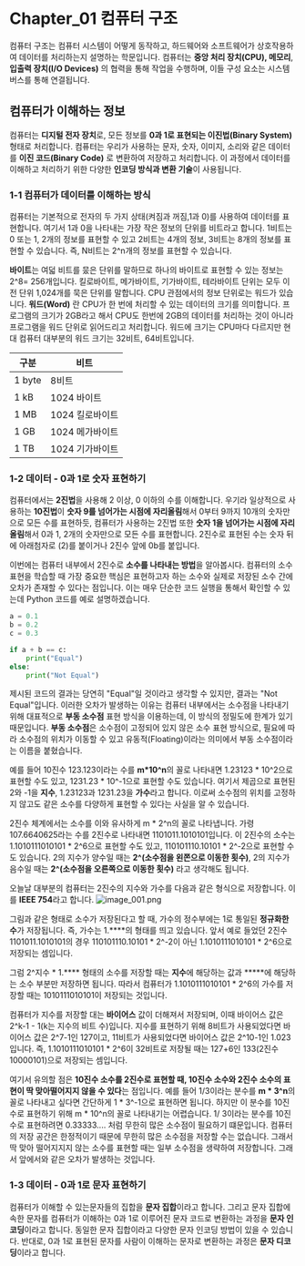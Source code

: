﻿# Chapter_01 컴퓨터 구조

컴퓨터 구조는 컴퓨터 시스템이 어떻게 동작하고, 하드웨어와 소프트웨어가 상호작용하여
데이터를 처리하는지 설명하는 학문입니다. 컴퓨터는 **중앙 처리 장치(CPU), 메모리**, **입출력 장치(I/O Devices)** 
의 협력을 통해 작업을 수행하며, 이들 구성 요소는 시스템 버스를 통해 연결됩니다.

## 컴퓨터가 이해하는 정보
컴퓨터는 **디지털 전자 장치**로, 모든 정보를 **0과 1로 표현되는 이진법(Binary System)** 형태로
처리합니다. 컴퓨터는 우리가 사용하는 문자, 숫자, 이미지, 소리와 같은 데이터를 **이진 코드(Binary Code)** 로
변환하여 저장하고 처리합니다. 이 과정에서 데이터를 이해하고 처리하기 위한 다양한 **인코딩 방식과 변환 기술**이 사용됩니다.

### 1-1 컴퓨터가 데이터를 이해하는 방식

컴퓨터는 기본적으로 전자의 두 가지 상태(켜짐과 꺼짐,1과 0)를 사용하여 데이터를 표현합니다.
여기서 1과 0을 나타내는 가장 작은 정보의 단위를 비트라고 합니다. 1비트는 0 또는 1, 2개의 정보를 표현할 수 있고
2비트는 4개의 정보, 3비트는 8개의 정보를 표현할 수 있습니다. 즉, N비트는 2^n개의 정보를 표현할 수 있습니다.

**바이트**는 여덟 비트를 뭈은 단위를 말하므로 하나의 바이트로 표현할 수 있는 정보는 2^8= 256개입니다.
킬로바이트, 메가바이트, 기가바이트, 테라바이트 단위는 모두 이전 단위 1,024개를 묵은 단위를 말합니다.
CPU 관점에서의 정보 단위로는 워드가 있습니다. **워드(Word)** 란 CPU가 한 번에 처리할 수 있는 데이터의 크기를 의미합니다.
프로그램의 크기가 2GB라고 해서 CPU도 한번에 2GB의 데이터를 처리하는 것이 아니라 프로그램을 워드 단위로 읽어드리고 처리합니다.
워드에 크기는 CPU마다 다르지만 현대 컴퓨터 대부분의 워드 크기는 32비트, 64비트입니다.

| 구분     | 비트         |
|--------|------------|
| 1 byte | 8비트        |
| 1 kB   | 1024 바이트   |
| 1 MB   | 1024 킬로바이트 |
| 1 GB   | 1024 메가바이트 |
| 1 TB   | 1024 기가바이트 |              

### 1-2 데이터 - 0과 1로 숫자 표현하기

컴퓨터에서는 **2진법**을 사용해 2 이상, 0 이하의 수를 이해합니다. 우기라 일상적으로 사용하는 **10진법**이
**숫자 9를 넘어가는 시점에 자리올림**해서 0부터 9까지 10개의 숫자만으로 모든 수를 표현하듯, 컴퓨터가 사용하는 2진법 또한 
**숫자 1을 넘어가는 시점에 자리올림**해서 0과 1, 2개의 숫자만으로 모든 수를 표현합니다.
2진수로 표현된 수는 숫자 뒤에 아래첨자로 (2)를 붙이거나 2진수 앞에 0b를 붙입니다.

이번에는 컴퓨터 내부에서 2진수로 **소수를 나타내는 방법**을 알아봅시다. 컴퓨터의 소수 표현을 학습할 때 
가장 중요한 핵심은 표현하고자 하는 소수와 실제로 저장된 소수 간에 오차가 존재할 수 있다는 점입니다.
이는 매우 단순한 코드 실행을 통해서 확인할 수 있는데 Python 코드를 예로 설명하겠습니다.

```python
a = 0.1
b = 0.2
c = 0.3

if a + b == c:
    print("Equal")
else:
    print("Not Equal")
```

제시된 코드의 결과는 당연히 "Equal"일 것이라고 생각할 수 있지만, 결과는 "Not Equal"입니다.
이러한 오차가 발생하는 이유는 컴퓨터 내부에서는 소수점을 나타내기 위해 대표적으로 **부동 소수점** 표현 방식을 
이용하는데, 이 방식의 정밀도에 한계가 있기 때문입니다. **부동 소수점**은 소수점이 고정되어 있지 않은 소수 표현 방식으로, 필요에 따라 소수점의
위치가 이동할 수 있고 유동적(Floating)이라는 의미에서 부동 소수점이라는 이름을 붙혔습니다.

예를 들어 10진수 123.123이라는 수를 **m*10^n**의 꼴로 나타내면 1.23123 * 10^2으로 표현할 수도 있고,
1231.23 * 10^-1으로 표현할 수도 있습니다. 여기서 제곱으로 표현된 2와 -1을 **지수**, 1.23123과 1231.23을 **가수**라고 합니다.
이로써 소수점의 위치를 고정하지 않고도 같은 소수를 다양하게 표현할 수 있다는 사실을 알 수 있습니다.

2진수 체계에서는 소수를 이와 유사하게 m * 2^n의 꼴로 나타냅니다. 가령 107.6640625라는 수를 2진수로 나타내면
1101011.1010101입니다. 이 2진수의 소수는 1.1010111010101 * 2^6으로 표현할 수도 있고, 110101110.10101 * 2^-2으로 표현할 수도 있습니다.
2의 지수가 양수일 때는 **2^(소수점을 왼쫀으로 이동한 횟수)**, 2의 지수가 음수일 때는 **2^(소수점을 오른쪽으로 이동한 횟수)** 라고 생각해도 됩니다.

오늘날 대부분의 컴퓨터는 2진수의 지수와 가수를 다음과 같은 형식으로 저장합니다. 이를 **IEEE 754**라고 합니다.
![image_001.png](../asset/image_001.png)

그림과 같은 형태로 소수가 저장된다고 할 때, 가수의 정수부에는 1로 통일된 **정규화한 수**가 저장됩니다. 즉, 가수는 1.****의 형태를 띄고 있습니다.
앞서 예로 들었던 2진수 1101011.1010101의 경우 110101110.10101 * 2^-2이 아닌 1.1010111010101 * 2^6으로 저장되는 셈입니다.

그럼 2^지수 * 1.**** 형태의 소수를 저장할 때는 **지수**에 해당하는 값과 *****에 해당하는 소수 부분만 저장하면 됩니다.
따라서 컴퓨터가 1.1010111010101 * 2^6의 가수를 저장할 때는 1010111010101이 저장되는 것입니다.

컴퓨터가 지수를 저장할 대는 **바이어스** 값이 더해져서 저장되며, 이때 바이어스 값은 2^k-1 - 1(k는 지수의 비트 수)입니다.
지수를 표현하기 위해 8비트가 사용되었다면 바이어스 값은 2^7-1인 127이고, 11비트가 사용되었다면 바이어스 값은 2^10-1인 1.023입니다.
즉, 1.1010111010101 * 2^6이 32비트로 저장될 때는 127+6인 133(2진수 10000101)으로 저장되는 셈입니다.

여기서 유의할 점은 **10진수 소수를 2진수로 표현할 때, 10진수 소수와 2진수 소수의 표현이 딱 맞아떨어지지 않을 수 있다**는 점입니다.
예를 들어 1/3이라는 분수를 **m * 3^n**의 꼴로 나타내고 싶다면 간단하게 1 * 3^-1으로 표현하면 됩니다. 
하지만 이 분수를 10진수로 표현하기 위해 m * 10^n의 꼴로 나타내기는 어렵습니다.
1/ 3이라는 분수를 10진수로 표현하려면 0.33333.... 처럼 무한히 많은 소수점이 필요하기 떄문입니다.
컴퓨터의 저장 공간은 한정적이기 때문에 무한히 많은 소수점을 저장할 수는 없습니다. 그래서 딱 맞아 떨어지지지 않는 
소수를 표현할 때는 일부 소수점을 생략하여 저장합니다. 그래서 앞에서와 같은 오차가 발생하는 것입니다.


### 1-3 데이터 - 0과 1로 문자 표현하기

컴퓨터가 이해할 수 있는문자들의 집합을 **문자 집합**이라고 합니다. 그리고 문자 집합에 속한 문자를 컴퓨터가 이해하는 
0과 1로 이루어진 문자 코드로 변환하는 과정을 **문자 인코딩**이라고 합니다. 동일한 문자 집합이라고 다양한 문자 인코딩 방법이 있을 수 있습니다.
반대로, 0과 1로 표현된 문자를 사람이 이해하는 문자로 변환하는 과정은 **문자 디코딩**이라고 합니다.
